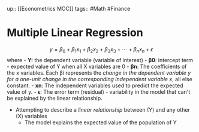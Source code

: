 up:: [[Econometrics MOC]]
tags:: #Math #Finance  
# Multiple Linear Regression
$$ \begin{equation} y = \beta_0 + \beta_1 x_1 + \beta_2 x_2 + \beta_3 x_3 + \cdots + \beta_n x_n + \epsilon \end{equation} $$
	where
		- **Y:** the dependent variable (variable of interest)
		- **β0​**: intercept term - expected value of Y when all X variables are 0
		- **βn​**: The coefficients of the x variables. Each βi​ represents the *change in the dependent variable y for a one-unit change in the corresponding independent variable x*​, all else constant.
		- **xn​**: The independent variables used to predict the expected value of y.
		- **ϵ**: The error term (residual) - variability in the model that can't be explained by the linear relationship.

- Attempting to describe a *linear relationship* between (Y) and any other (X) variables
	- The model explains the expected value of the population of Y 